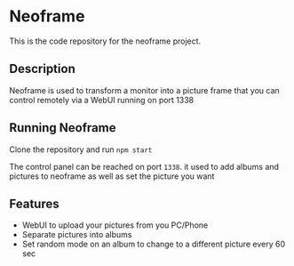 # Neoframe

This is the code repository for the neoframe project.

## Description

Neoframe is used to transform a monitor into a picture frame that you can control remotely via a WebUI running on port 1338

## Running Neoframe

Clone the repository and run `npm start`

The control panel can be reached on port `1338`. it used to add albums and pictures to neoframe as well as set the picture you want

## Features

- WebUI to upload your pictures from you PC/Phone
- Separate pictures into albums
- Set random mode on an album to change to a different picture every 60 sec